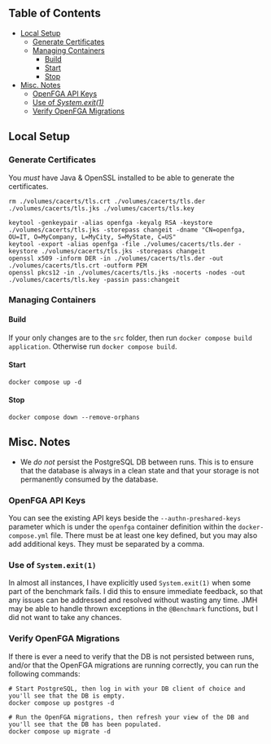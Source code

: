## Table of Contents

* [Local Setup](#local-setup)
  * [Generate Certificates](#generate-certificates)
  * [Managing Containers](#managing-containers)
    * [Build](#build)
    * [Start](#start)
    * [Stop](#stop)
* [Misc. Notes](#misc-notes)
  * [OpenFGA API Keys](#openfga-api-keys)
  * [Use of _System.exit(1)_](#use-of-systemexit1)
  * [Verify OpenFGA Migrations](#verify-openfga-migrations)

## Local Setup

### Generate Certificates

You _must_ have Java & OpenSSL installed to be able to generate the certificates.

```shell
rm ./volumes/cacerts/tls.crt ./volumes/cacerts/tls.der ./volumes/cacerts/tls.jks ./volumes/cacerts/tls.key

keytool -genkeypair -alias openfga -keyalg RSA -keystore ./volumes/cacerts/tls.jks -storepass changeit -dname "CN=openfga, OU=IT, O=MyCompany, L=MyCity, S=MyState, C=US"
keytool -export -alias openfga -file ./volumes/cacerts/tls.der -keystore ./volumes/cacerts/tls.jks -storepass changeit
openssl x509 -inform DER -in ./volumes/cacerts/tls.der -out ./volumes/cacerts/tls.crt -outform PEM
openssl pkcs12 -in ./volumes/cacerts/tls.jks -nocerts -nodes -out ./volumes/cacerts/tls.key -passin pass:changeit
```

### Managing Containers

#### Build

If your only changes are to the `src` folder, then run `docker compose build application`. Otherwise run `docker compose
build`.

#### Start

```shell
docker compose up -d
```

#### Stop

```shell
docker compose down --remove-orphans
```

## Misc. Notes

- We _do not_ persist the PostgreSQL DB between runs. This is to ensure that the database is always in a clean state and
  that your storage is not permanently consumed by the database.

### OpenFGA API Keys

You can see the existing API keys beside the `--authn-preshared-keys` parameter which is under the `openfga` container
definition within the `docker-compose.yml` file. There must be at least one key defined, but you may also add additional
keys. They must be separated by a comma.

### Use of `System.exit(1)`

In almost all instances, I have explicitly used `System.exit(1)` when some part of the benchmark fails. I did this to
ensure immediate feedback, so that any issues can be addressed and resolved without wasting any time. JMH may be able
to handle thrown exceptions in the `@Benchmark` functions, but I did not want to take any chances.

### Verify OpenFGA Migrations

If there is ever a need to verify that the DB is not persisted between runs, and/or that the OpenFGA migrations are
running correctly, you can run the following commands:

```shell
# Start PostgreSQL, then log in with your DB client of choice and you'll see that the DB is empty.
docker compose up postgres -d

# Run the OpenFGA migrations, then refresh your view of the DB and you'll see that the DB has been populated.
docker compose up migrate -d
```